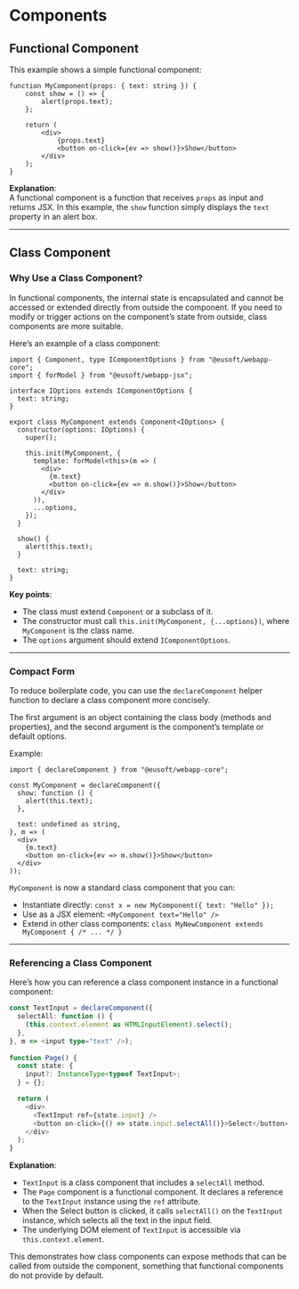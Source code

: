 
# Components

## Functional Component

This example shows a simple functional component:

```
function MyComponent(props: { text: string }) {
    const show = () => {
        alert(props.text);
    };

    return (
        <div>
            {props.text}
            <button on-click={ev => show()}>Show</button>
        </div>
    );
}
```

**Explanation**:  
A functional component is a function that receives `props` as input and returns JSX. In this example, the `show` function simply displays the `text` property in an alert box.

---

## Class Component

### Why Use a Class Component?

In functional components, the internal state is encapsulated and cannot be accessed or extended directly from outside the component. If you need to modify or trigger actions on the component’s state from outside, class components are more suitable.

Here’s an example of a class component:

```
import { Component, type IComponentOptions } from "@eusoft/webapp-core";
import { forModel } from "@eusoft/webapp-jsx";

interface IOptions extends IComponentOptions {
  text: string;
}

export class MyComponent extends Component<IOptions> {
  constructor(options: IOptions) {
    super();

    this.init(MyComponent, {
      template: forModel<this>(m => (
        <div>
          {m.text}
          <button on-click={ev => m.show()}>Show</button>
        </div>
      )),
      ...options,
    });
  }

  show() {
    alert(this.text);
  }

  text: string;
}
```

**Key points**:

- The class must extend `Component` or a subclass of it.
- The constructor must call `this.init(MyComponent, {...options})`, where `MyComponent` is the class name.
- The `options` argument should extend `IComponentOptions`.

---

### Compact Form

To reduce boilerplate code, you can use the `declareComponent` helper function to declare a class component more concisely.

The first argument is an object containing the class body (methods and properties), and the second argument is the component’s template or default options.

Example:

```
import { declareComponent } from "@eusoft/webapp-core";

const MyComponent = declareComponent({
  show: function () {
    alert(this.text);
  },

  text: undefined as string,
}, m => (
  <div>
    {m.text}
    <button on-click={ev => m.show()}>Show</button>
  </div>
));
```

`MyComponent` is now a standard class component that you can:

- Instantiate directly: `const x = new MyComponent({ text: "Hello" });`
- Use as a JSX element: `<MyComponent text="Hello" />`
- Extend in other class components: `class MyNewComponent extends MyComponent { /* ... */ }`

---

### Referencing a Class Component

Here’s how you can reference a class component instance in a functional component:

```typescript
const TextInput = declareComponent({
  selectAll: function () {
    (this.context.element as HTMLInputElement).select();
  },
}, m => <input type="text" />);
  
function Page() {
  const state: {
    input?: InstanceType<typeof TextInput>;
  } = {};

  return (
    <div>
      <TextInput ref={state.input} />
      <button on-click={() => state.input.selectAll()}>Select</button>
    </div>
  );
}
```

**Explanation**:  
- `TextInput` is a class component that includes a `selectAll` method.  
- The `Page` component is a functional component. It declares a reference to the `TextInput` instance using the `ref` attribute.  
- When the Select button is clicked, it calls `selectAll()` on the `TextInput` instance, which selects all the text in the input field.  
- The underlying DOM element of `TextInput` is accessible via `this.context.element`.

This demonstrates how class components can expose methods that can be called from outside the component, something that functional components do not provide by default.
